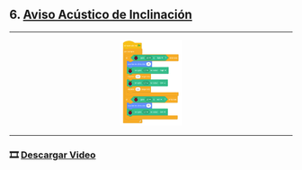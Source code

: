 ## 6. [Aviso Acústico de Inclinación](README.md)

---

<p align="center"><img src="img/avisoAcustico.png" alt="avisoAcust" width="22%"></p>

---

### 🎞️ [Descargar Video](https://raw.githubusercontent.com/Nando-Asir/practicasRaspberry/refs/heads/main/videos/avisoAcustico.mp4)
